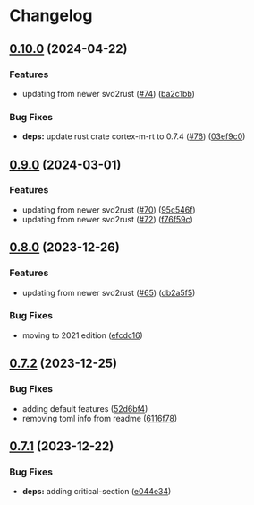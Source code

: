 # Changelog

## [0.10.0](https://github.com/xmc-rs/xmc4300/compare/v0.9.0...v0.10.0) (2024-04-22)


### Features

* updating from newer svd2rust ([#74](https://github.com/xmc-rs/xmc4300/issues/74)) ([ba2c1bb](https://github.com/xmc-rs/xmc4300/commit/ba2c1bbd26ca748d660cdd6ff6b68e4f1039fd48))


### Bug Fixes

* **deps:** update rust crate cortex-m-rt to 0.7.4 ([#76](https://github.com/xmc-rs/xmc4300/issues/76)) ([03ef9c0](https://github.com/xmc-rs/xmc4300/commit/03ef9c0c5e235c1c89ab5cdaaca40f3e9dfebcfc))

## [0.9.0](https://github.com/xmc-rs/xmc4300/compare/v0.8.0...v0.9.0) (2024-03-01)


### Features

* updating from newer svd2rust ([#70](https://github.com/xmc-rs/xmc4300/issues/70)) ([95c546f](https://github.com/xmc-rs/xmc4300/commit/95c546f400997e3eac0a13a48abb8a4a82efaec9))
* updating from newer svd2rust ([#72](https://github.com/xmc-rs/xmc4300/issues/72)) ([f76f59c](https://github.com/xmc-rs/xmc4300/commit/f76f59c47f93c4bb2c78dd778dfa33d127604c81))

## [0.8.0](https://github.com/xmc-rs/xmc4300/compare/v0.7.2...v0.8.0) (2023-12-26)


### Features

* updating from newer svd2rust ([#65](https://github.com/xmc-rs/xmc4300/issues/65)) ([db2a5f5](https://github.com/xmc-rs/xmc4300/commit/db2a5f5cf1d798838b22b32ae1177a9251d9cfad))


### Bug Fixes

* moving to 2021 edition ([efcdc16](https://github.com/xmc-rs/xmc4300/commit/efcdc16fef6a00158e0d08cdd5e4cb179075ca55))

## [0.7.2](https://github.com/xmc-rs/xmc4300/compare/v0.7.1...v0.7.2) (2023-12-25)


### Bug Fixes

* adding default features ([52d6bf4](https://github.com/xmc-rs/xmc4300/commit/52d6bf461195627e9e24ab6401deb1f45cac4d0e))
* removing toml info from readme ([6116f78](https://github.com/xmc-rs/xmc4300/commit/6116f7868d5d80aa9f90c9dc34bdb1e4e8c1f021))

## [0.7.1](https://github.com/xmc-rs/xmc4300/compare/v0.7.0...v0.7.1) (2023-12-22)


### Bug Fixes

* **deps:** adding critical-section ([e044e34](https://github.com/xmc-rs/xmc4300/commit/e044e343f5048f90786279d89a1c1b1be912c7d1))
